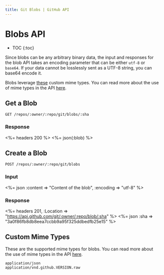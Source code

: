 ```yaml
---
title: Git Blobs | GitHub API
---
```


# Blobs API

* TOC
{:toc}

Since blobs can be any arbitrary binary data, the input and responses
for the blob API takes an encoding parameter that can be either `utf-8`
or `base64`.  If your data cannot be losslessly sent as a UTF-8 string,
you can base64 encode it.

Blobs leverage [these](#custom-mime-types) custom mime types. You can
read more about the use of mime types in the API [here](/v3/media/).

## Get a Blob

    GET /repos/:owner/:repo/git/blobs/:sha

### Response

<%= headers 200 %>
<%= json(:blob) %>

## Create a Blob

    POST /repos/:owner/:repo/git/blobs

### Input

<%= json :content => "Content of the blob", :encoding => "utf-8" %>

### Response

<%= headers 201,
      :Location => "https://api.github.com/git/:owner/:repo/blob/:sha" %>
<%= json :sha => "3a0f86fb8db8eea7ccbb9a95f325ddbedfb25e15" %>

## Custom Mime Types

These are the supported mime types for blobs. You can read more about the
use of mime types in the API [here](/v3/media/).

    application/json
    application/vnd.github.VERSION.raw
